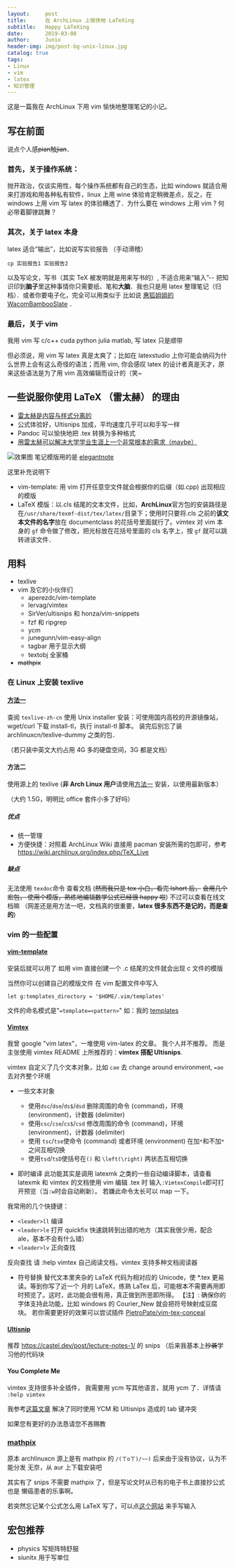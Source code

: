 ```yaml
---
layout:     post
title:      在 ArchLinux 上愉快地 LaTeXing
subtitle:   Happy LaTeXing
date:       2019-03-08
author:     Junix
header-img: img/post-bg-unix-linux.jpg
catalog: true
tags:
- Linux
- vim
- latex
- 知识管理
---
```


这是一篇我在
ArchLinux
下用 vim 愉快地整理笔记的小记。

## 写在前面

说点个人感~~pian~~触~~jian~~．

### 首先，关于操作系统：

抛开政治，仅谈实用性，每个操作系统都有自己的生态，比如 windows 就适合用来打游戏和用各种私有软件，linux 上用 wine 体验肯定稍微差点，反之，在 windows 上用 vim 写 latex 的体验糟透了．为什么要在 windows 上用 vim ? 何必带着脚镣跳舞？

### 其次，关于 latex 本身

latex 适合“输出”，比如说写实验报告
（手动滑稽）
```
cp 实验报告1 实验报告2
```
以及写论文，写书（其实 TeX 被发明就是用来写书的）, 不适合用来“输入”-- 把知识印到**脑子**里这种事情你只需要纸、笔和**大脑**．我也只是用 latex 整理笔记（归档）．或者你要电子化，完全可以用类似于 比如说 [惠狐姐姐的
WacomBambooSlate](https://blog.megumifox.com/public/2018/12/07/wacom-bamboo-slate-review/) ．

### 最后，关于 vim

我用 vim 写 c/c++ cuda python julia matlab, 写 latex 只是顺带

但必须说，用 vim 写 latex 真是太爽了；比如在 latexstudio 上你可能会纳闷为什么世界上会有这么奇怪的语法；而用 vim, 你会感叹 latex 的设计者真是天才，原来这些语法是为了用 vim 高效编辑而设计的（笑~

## 一些说服你使用 LaTeX （雷太赫） 的理由
* [雷太赫是内容与样式分离的](https://liam.page/2019/03/18/separation-of-content-and-presentation/)
* 公式体验好，Ultisnips 加成，平均速度几乎可以和手写一样
* Pandoc 可以愉快地把 .tex 转换为多种格式
* [用雷太赫可以解决大学学业生涯上一个非常根本的需求（maybe）](http://www.kylen314.com/archives/7245)

![效果图](/img/latex3.gif)
笔记模版用的是 [elegantnote](https://github.com/ElegantLaTeX/ElegantNote)

这里补充说明下
* vim-template: 用 vim 打开任意空文件就会根据你的后缀（如.cpp) 出现相应的模版
* LaTeX 模版：以.cls 结尾的文本文件，比如，**ArchLinux**官方包的安装路径是在`/usr/share/texmf-dist/tex/latex/`目录下；使用时只要将.cls 之前的**该文本文件的名字**放在 documentclass 的花括号里面就行了。vimtex 对 vim 本身的 `gf` 命令做了修改，把光标放在花括号里面的 cls 名字上，按 `gf` 就可以跳转进该文件．


## 用料
* texlive
* vim 及它的小伙伴们
	* aperezdc/vim-template
	* lervag/vimtex
	* SirVer/ultisnips 和 honza/vim-snippets
    * fzf 和 ripgrep
    * ycm
    * junegunn/vim-easy-align
    * tagbar 用于显示大纲
    * textobj 全家桶
* ~~mathpix~~

### 在 Linux 上安装 texlive

#### [方法一](https://stone-zeng.github.io/2018-05-13-install-texlive-ubuntu/)
查阅 `texlive-zh-cn`
使用 Unix installer 安装：可使用国内高校的开源镜像站，wget/curl 下载 install-tl，执行
install-tl 脚本。
装完后别忘了装 archlinuxcn/texlive-dummy 之类的包．

（若只装中英文大约占用 4G 多的硬盘空间，3G 都是文档）

#### 方法二
使用源上的 texlive
(**非 Arch Linux 用户**请使用[方法一](https://stone-zeng.github.io/2018-05-13-install-texlive-ubuntu/) 安装，以使用最新版本）

（大约 1.5G，明明比 office 套件小多了好吗）

##### 优点
* 统一管理
* 方便快捷：对照着 ArchLinux Wiki 直接用 pacman 安装所需的包即可，参考
  <https://wiki.archlinux.org/index.php/TeX_Live>

##### 缺点
无法使用 `texdoc`命令 查看文档  (~~然而我只是 tex 小白，看完 lshort 后，~~
~~会用几个宏包， 使用个模版，熟练地编辑数学公式已经很 happy 啦~~)
不过可以查看在线文档嘛 （网差还是用方法一吧，文档真的很重要，**latex 很多东西不是记的，而是查的**)

### vim 的一些配置


#### [vim-template](https://github.com/aperezdc/vim-template)
安装后就可以用了
如用 vim 直接创建一个 .c 结尾的文件就会出现 c 文件的模版

当然你可以创建自己的模版文件
在 vim 配置文件中写入

```
let g:templates_directory = '$HOME/.vim/templates'
```
文件的命名模式是"`=template=<pattern>`"
如：我的 [templates](https://github.com/junyixu/dotfiles/tree/master/vim/templates/)


#### [Vimtex](https://github.com/lervag/vimtex)
我曾 google "vim latex"，一堆使用 vim-latex 的文章。 我个人并不推荐。
而是主张使用 vimtex README 上所推荐的：**vimtex 搭配 Ultisnips**.

vimtex 自定义了几个文本对象，比如 `cae` 去 change around environment, `=ae` 去对齐整个环境

* 一些文本对象
	- 使用`dsc`/`dse`/`ds$`/`dsd` 删除周围的命令 (command)，环境 (environment)，计数器 (delimiter)
	- 使用`csc`/`cse`/`cs$`/`csd` 修改周围的命令 (command)，环境 (environment)，计数器 (delimiter)
	- 使用 `tsc`/`tse`使命令 (command) 或者环境 (environment) 在加`*`和不加`*`之间互相切换
	-  使用`tsd`/`tsD`使括号在`()` 和 `\left(\right)` 两状态互相切换


* 即时编译
此功能其实是调用 latexmk 之类的一些自动编译脚本，请查看 latexmk 和 vimtex 的文档使用 vim 编辑 .tex 时 输入`:VimtexCompile`即可打开预览（当`:w`时会自动刷新）。
若嫌此命令太长可以 map 一下。

我常用的几个快捷键：

* `<leader>ll` 编译
* `<leader>le` 打开 quickfix 快速跳转到出错的地方（其实我很少用，配合 ale，基本不会有什么错）
* `<leader>lv` 正向查找

反向查找 请 :help vimtex 自己阅读文档，vimtex 支持多种文档阅读器

* 符号替换
替代文本里夹杂的 LaTeX 代码为相对应的 Unicode，使 *.tex 更易读。等到你写了近一个
月的 LaTeX，练熟 LaTex 后，可能根本不需要再用即时预览了。这时，此功能会很有用，真正做到所思即所得。
【注】: 确保你的字体支持此功能，比如 windows 的 Courier_New 就会把符号映射成豆腐块。
若你需要更好的效果可以尝试插件 [PietroPate/vim-tex-conceal](https://github.com/PietroPate/vim-tex-conceal)

#### [Ultisnip](https://github.com/SirVer/ultisnips)

推荐 <https://castel.dev/post/lecture-notes-1/> 的 snips
（后来我基本上~~抄袭~~学习他的代码块

#### You Complete Me
vimtex 支持很多补全插件， 我需要用 ycm 写其他语言，就用 ycm 了．详情请 `:help vimtex`

我参考[这篇文章](https://stackoverflow.com/questions/14896327/ultisnips-and-youcompleteme)
解决了同时使用 YCM 和 Ultisnips 造成的 tab 键冲突

如果您有更好的办法恳请您不吝赐教

### [mathpix](https://mathpix.com/)
原本 archlinuxcn 源上是有 mathpix 的  `/(ㄒoㄒ)/~~)`
后来由于没有协议，认为不能分发
无奈，从 aur 上下载安装吧

其实有了 snips 不需要 mathpix 了，但是写论文时从已有的电子书上直接抄公式也是
懒癌患者的乐事啊。

若突然忘记某个公式怎么用 LaTeX 写了，可以点[这个网站](https://webdemo.myscript.com/views/math/index.html) 来手写输入

## 宏包推荐
* physics 写矩阵特舒服
* siunitx 用于写单位
